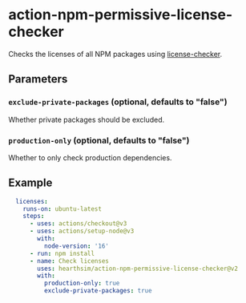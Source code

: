 # action-npm-permissive-license-checker

Checks the licenses of all NPM packages using [license-checker](https://www.npmjs.com/package/license-checker).

## Parameters

###  `exclude-private-packages` **(optional, defaults to "false")**

Whether private packages should be excluded.

### `production-only` **(optional, defaults to "false")**

Whether to only check production dependencies.

## Example

```yml
  licenses:
    runs-on: ubuntu-latest
    steps:
      - uses: actions/checkout@v3
      - uses: actions/setup-node@v3
        with:
          node-version: '16'
      - run: npm install
      - name: Check licenses
        uses: hearthsim/action-npm-permissive-license-checker@v2
        with:
          production-only: true
          exclude-private-packages: true
```
